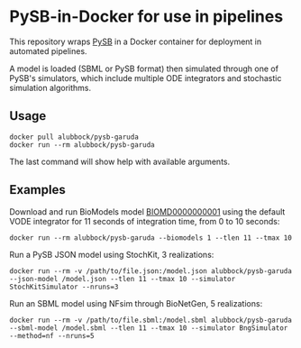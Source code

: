 # PySB-in-Docker for use in pipelines

This repository wraps [PySB](https://github.com/pysb/pysb)
in a Docker container for deployment in automated pipelines.

A model is loaded (SBML or PySB format) then simulated through
one of PySB's simulators, which include multiple ODE integrators
and stochastic simulation algorithms.

## Usage

    docker pull alubbock/pysb-garuda
    docker run --rm alubbock/pysb-garuda

The last command will show help with available arguments.

## Examples

Download and run BioModels model
[BIOMD0000000001](http://www.ebi.ac.uk/biomodels-main/BIOMD0000000001)
using the default VODE integrator for 11 seconds of integration time,
from 0 to 10 seconds:

    docker run --rm alubbock/pysb-garuda --biomodels 1 --tlen 11 --tmax 10

Run a PySB JSON model using StochKit, 3 realizations:

    docker run --rm -v /path/to/file.json:/model.json alubbock/pysb-garuda --json-model /model.json --tlen 11 --tmax 10 --simulator StochKitSimulator --nruns=3

Run an SBML model using NFsim through BioNetGen, 5 realizations:

    docker run --rm -v /path/to/file.sbml:/model.sbml alubbock/pysb-garuda --sbml-model /model.sbml --tlen 11 --tmax 10 --simulator BngSimulator --method=nf --nruns=5
